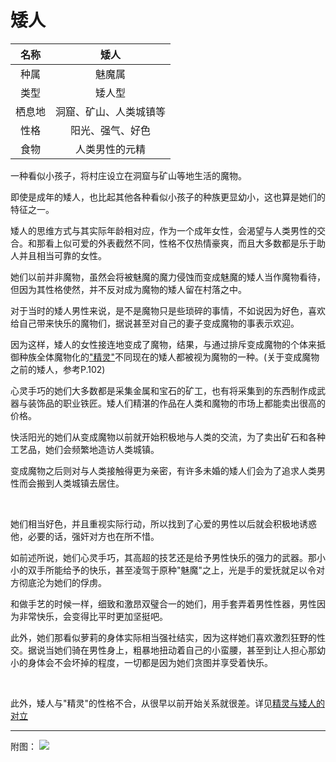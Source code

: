 # 矮人

|名称|矮人|
|:-:|:-:|
|种属|魅魔属|
|类型|矮人型|
|栖息地|洞窟、矿山、人类城镇等|
|性格|阳光、强气、好色|
|食物|人类男性的元精|

一种看似小孩子，将村庄设立在洞窟与矿山等地生活的魔物。

即使是成年的矮人，也比起其他各种看似小孩子的种族更显幼小，这也算是她们的特征之一。

矮人的思维方式与其实际年龄相对应，作为一个成年女性，会渴望与人类男性的交合。和那看上似可爱的外表截然不同，性格不仅热情豪爽，而且大多数都是乐于助人并且相当可靠的女性。

她们以前并非魔物，虽然会将被魅魔的魔力侵蚀而变成魅魔的矮人当作魔物看待，但因为其性格使然，并不反对成为魔物的矮人留在村落之中。

对于当时的矮人男性来说，是不是魔物只是些琐碎的事情，不如说因为好色，喜欢给自己带来快乐的魔物们，据说甚至对自己的妻子变成魔物的事表示欢迎。

因为这样，矮人的女性接连地变成了魔物，结果，与通过排斥变成魔物的个体来抵御种族全体魔物化的["精灵"](42精灵.md)不同现在的矮人都被视为魔物的一种。(关于变成魔物之前的矮人，参考P.102)

心灵手巧的她们大多数都是采集金属和宝石的矿工，也有将采集到的东西制作成武器与装饰品的职业铁匠。矮人们精湛的作品在人类和魔物的市场上都能卖出很高的价格。

快活阳光的她们从变成魔物以前就开始积极地与人类的交流，为了卖出矿石和各种工艺品，她们会频繁地造访人类城镇。

变成魔物之后则对与人类接触得更为亲密，有许多未婚的矮人们会为了追求人类男性而会搬到人类城镇去居住。

<br>

她们相当好色，并且重视实际行动，所以找到了心爱的男性以后就会积极地诱惑他，必要的话，强奸对方也在所不惜。

如前述所说，她们心灵手巧，其高超的技艺还是给予男性快乐的强力的武器。那小小的双手所能给予的快乐，甚至凌驾于原种"魅魔"之上，光是手的爱抚就足以令对方彻底沦为她们的俘虏。

和做手艺的时候一样，细致和激昂双璧合一的她们，用手套弄着男性性器，男性因为非常快乐，会变得比平时更加坚挺吧。

此外，她们那看似萝莉的身体实际相当强社结实，因为这样她们喜欢激烈狂野的性交。据说当她们骑在男性身上，粗暴地扭动着自己的小蛮腰，甚至到让人担心那幼小的身体会不会坏掉的程度，一切都是因为她们贪图并享受着快乐。

<br>

此外，矮人与"精灵"的性格不合，从很早以前开始关系就很差。详见[精灵与矮人的对立](资料精灵与矮人.md#3精灵和矮人的对立)

---

附图： ![](img/魔物娘图鉴I/100-101矮人.jpg)
